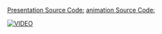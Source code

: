 [Presentation Source Code:](https://docs.google.com/presentation/d/1xq26Cx__0I7SCCBM0bNwH0tHoj6xOQDzYHsd0wR-XGQ/edit?usp=sharing)
[animation Source Code:](https://colab.research.google.com/drive/15YdXC7wQqNUh_J-qA6qwNHT9rD42q1lE?usp=sharing)


[![VIDEO](https://img.youtube.com/vi/wYlqcmHzuZg/0.jpg)](https://www.youtube.com/watch?v=wYlqcmHzuZg)
